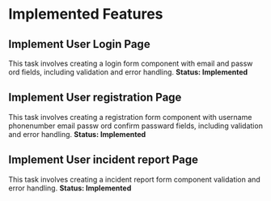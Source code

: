 # Implemented Features
## Implement User Login Page
This task involves creating a login form component with email and passw
 ord fields, including validation and error handling.
**Status: Implemented**

## Implement User registration Page
This task involves creating a registration form component with username phonenumber email passw
 ord confirm passward fields, including validation and error handling.
**Status: Implemented**

## Implement User incident report Page
This task involves creating a incident report form component validation and error handling.
**Status: Implemented**


